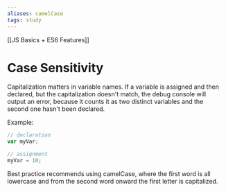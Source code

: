 ```yaml
---
aliases: camelCase
tags: study
---
```

[[JS Basics + ES6 Features]]
# Case Sensitivity

Capitalization matters in variable names.
If a variable is assigned and then declared, but the capitalization doesn't match, the debug console will output an error, because it counts it as two distinct variables and the second one hasn't been declared.

Example: 

```javascript
// declaration
var myVar;

// assignment
myVar = 10;
```

Best practice recommends using camelCase, where the first word is all lowercase and from the second word onward the first letter is capitalized.